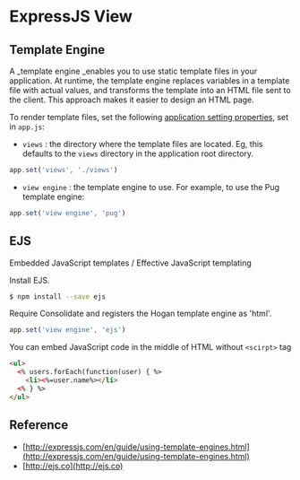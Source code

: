 # ExpressJS View

## Template Engine

A \_template engine \_enables you to use static template files in your application. At runtime, the template engine replaces variables in a template file with actual values, and transforms the template into an HTML file sent to the client. This approach makes it easier to design an HTML page.

To render template files, set the following [application setting properties](http://expressjs.com/en/4x/api.html#app.set), set in `app.js`:

* `views` : the directory where the template files are located. Eg, this defaults to the `views` directory in the application root directory.

```js
app.set('views', './views')
```

* `view engine` : the template engine to use. For example, to use the Pug template engine:

```js
app.set('view engine', 'pug')
```

## EJS

Embedded JavaScript templates / Effective JavaScript templating

Install EJS.

```bash
$ npm install --save ejs
```

Require Consolidate and registers the Hogan template engine as 'html'.

```js
app.set('view engine', 'ejs')
```

You can embed JavaScript code in the middle of HTML without `<scirpt>` tag

```html
<ul>
  <% users.forEach(function(user) { %>
    <li><%=user.name%></li>
  <% } %>
</ul>
```

## Reference

* [http://expressjs.com/en/guide/using-template-engines.html](http://expressjs.com/en/guide/using-template-engines.html)
* [http://ejs.co](http://ejs.co)



